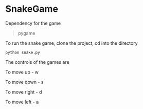 # SnakeGame

Dependency for the game
> pygame

To run the snake game, clone the project, cd into the directory

    python snake.py

The controls of the games are

To move up - w

To move down - s

To move right - d

To move left - a




